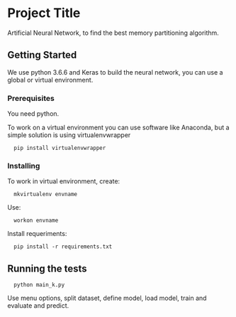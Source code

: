 # Project Title

Artificial Neural Network, to find the best memory partitioning algorithm.


## Getting Started

We use python 3.6.6 and Keras to build the neural network, you can use a global or virtual environment.

### Prerequisites

You need python.

To work on a virtual environment you can use software like Anaconda, but a simple solution is using virtualenvwrapper

```
  pip install virtualenvwrapper
```

### Installing

To work in virtual environment, create:
```
  mkvirtualenv envname
```

Use:
```
  workon envname
```

Install requeriments:
```
  pip install -r requirements.txt
```

## Running the tests

```
  python main_k.py
```
Use menu options, split dataset, define model, load model, train and evaluate and predict.
